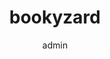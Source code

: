 ---
layout: post
title: "bookyzard"
author: "admin"
categories: projects
tags: [projects]
image: zju-1.jpg
test: testtestbookyzard
---